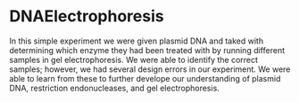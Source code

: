 # DNAElectrophoresis
In this simple experiment we were given plasmid DNA and taked with determining which enzyme they had been treated with by running different samples in gel electrophoresis. We were able to identify the correct samples; however, we had several design errors in our experiment. We were able to learn from these to further develope our understanding of plasmid DNA, restriction endonucleases, and gel electrophoresis. 
